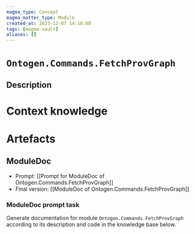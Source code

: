 ```yaml
---
magma_type: Concept
magma_matter_type: Module
created_at: 2023-12-07 14:16:08
tags: [magma-vault]
aliases: []
---
```

# `Ontogen.Commands.FetchProvGraph`

## Description

<!--
What is a `Ontogen.Commands.FetchProvGraph`?

Your knowledge about the module, i.e. facts, problems and properties etc.
-->


# Context knowledge

<!--
This section should include background knowledge needed for the model to create a proper response, i.e. information it does not know either because of the knowledge cut-off date or unpublished knowledge.

Write it down right here in a subsection or use a transclusion. If applicable, specify source information that the model can use to generate a reference in the response.
-->




# Artefacts

## ModuleDoc

- Prompt: [[Prompt for ModuleDoc of Ontogen.Commands.FetchProvGraph]]
- Final version: [[ModuleDoc of Ontogen.Commands.FetchProvGraph]]

### ModuleDoc prompt task

Generate documentation for module `Ontogen.Commands.FetchProvGraph` according to its description and code in the knowledge base below.
